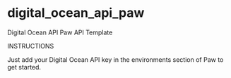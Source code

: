 # digital_ocean_api_paw
Digital Ocean API Paw API Template

INSTRUCTIONS

Just add your Digital Ocean API key in the environments section of Paw to get started.
